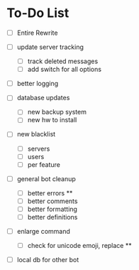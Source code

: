 # To-Do List

- [ ] Entire Rewrite

- [ ] update server tracking
  - [ ] track deleted messages
  - [ ] add switch for all options

- [ ] better logging

- [ ] database updates
  - [ ] new backup system
  - [ ] new hw to install

- [ ] new blacklist
  - [ ] servers
  - [ ] users
  - [ ] per feature

- [ ] general bot cleanup
  - [ ] better errors **
  - [ ] better comments
  - [ ] better formatting
  - [ ] better definitions

- [ ] enlarge command
  - [ ] check for unicode emoji, replace **

- [ ] local db for other bot